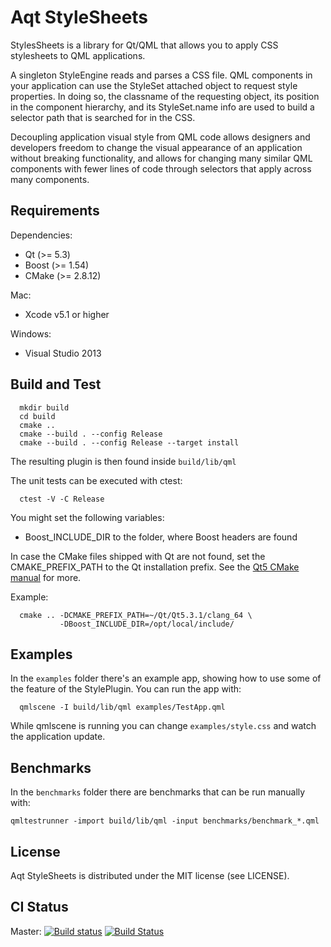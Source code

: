 # Aqt StyleSheets

StylesSheets is a library for Qt/QML that allows you to apply CSS stylesheets to
QML applications.

A singleton StyleEngine reads and parses a CSS file. QML components in your
application can use the StyleSet attached object to request style properties. In
doing so, the classname of the requesting object, its position in the component
hierarchy, and its StyleSet.name info are used to build a selector path that is
searched for in the CSS.

Decoupling application visual style from QML code allows designers and
developers freedom to change the visual appearance of an application without
breaking functionality, and allows for changing many similar QML components with
fewer lines of code through selectors that apply across many components.


## Requirements

Dependencies:

  - Qt (>= 5.3)
  - Boost (>= 1.54)
  - CMake (>= 2.8.12)

Mac:

  - Xcode v5.1 or higher

Windows:

  - Visual Studio 2013


## Build and Test

```
  mkdir build
  cd build
  cmake ..
  cmake --build . --config Release
  cmake --build . --config Release --target install
```

The resulting plugin is then found inside `build/lib/qml`

The unit tests can be executed with ctest:

```
  ctest -V -C Release
```

You might set the following variables:

- Boost_INCLUDE_DIR   to the folder, where Boost headers are found

In case the CMake files shipped with Qt are not found, set the CMAKE_PREFIX_PATH
to the Qt installation prefix. See the
[Qt5 CMake manual](http://qt-project.org/doc/qt-5/cmake-manual.html) for more.

Example:

```
  cmake .. -DCMAKE_PREFIX_PATH=~/Qt/Qt5.3.1/clang_64 \
           -DBoost_INCLUDE_DIR=/opt/local/include/
```


## Examples

In the `examples` folder there's an example app, showing how to use some of the
feature of the StylePlugin. You can run the app with:

```
  qmlscene -I build/lib/qml examples/TestApp.qml
```

While qmlscene is running you can change `examples/style.css` and watch the
application update.


## Benchmarks

In the `benchmarks` folder there are benchmarks that can be run manually with:

```
qmltestrunner -import build/lib/qml -input benchmarks/benchmark_*.qml
```


## License

Aqt StyleSheets is distributed under the MIT license (see LICENSE).


## CI Status

Master: [![Build status](https://ci.appveyor.com/api/projects/status/vvgdowxuay94x7e3/branch/master?svg=true)](https://ci.appveyor.com/project/gck-ableton/aqt-stylesheets/branch/master)
[![Build Status](https://travis-ci.org/Ableton/aqt-stylesheets.svg?branch=master)](https://travis-ci.org/Ableton/aqt-stylesheets)
